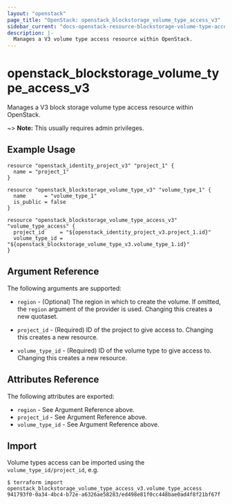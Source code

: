 ```yaml
---
layout: "openstack"
page_title: "OpenStack: openstack_blockstorage_volume_type_access_v3"
sidebar_current: "docs-openstack-resource-blockstorage-volume-type-access-v3"
description: |-
  Manages a V3 volume type access resource within OpenStack.
---
```


# openstack\_blockstorage\_volume\_type\_access\_v3

Manages a V3 block storage volume type access resource within OpenStack.

~> **Note:** This usually requires admin privileges.


## Example Usage

```hcl
resource "openstack_identity_project_v3" "project_1" {
  name = "project_1"
}

resource "openstack_blockstorage_volume_type_v3" "volume_type_1" {
  name      = "volume_type_1"
  is_public = false
}

resource "openstack_blockstorage_volume_type_access_v3" "volume_type_access" {
  project_id     = "${openstack_identity_project_v3.project_1.id}"
  volume_type_id = "${openstack_blockstorage_volume_type_v3.volume_type_1.id}"
}

```

## Argument Reference

The following arguments are supported:

* `region` - (Optional) The region in which to create the volume. If
    omitted, the `region` argument of the provider is used. Changing this
    creates a new quotaset.

* `project_id` - (Required) ID of the project to give access to. Changing this
    creates a new resource.

* `volume_type_id` - (Required) ID of the volume type to give access to. Changing
    this creates a new resource.


## Attributes Reference

The following attributes are exported:

* `region` - See Argument Reference above.
* `project_id` - See Argument Reference above.
* `volume_type_id` - See Argument Reference above.

## Import

Volume types access can be imported using the `volume_type_id/project_id`, e.g.

```
$ terraform import openstack_blockstorage_volume_type_access_v3.volume_type_access 941793f0-0a34-4bc4-b72e-a6326ae58283/ed498e81f0cc448bae0ad4f8f21bf67f
```
